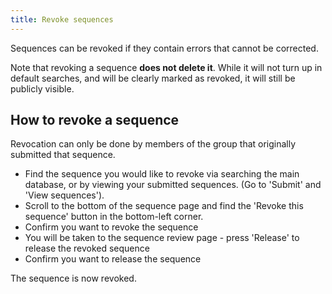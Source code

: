 ```yaml
---
title: Revoke sequences
---
```


Sequences can be revoked if they contain errors that cannot be corrected.

Note that revoking a sequence **does not delete it**. While it will not turn up in default searches, and will be clearly marked as revoked, it will still be publicly visible.

## How to revoke a sequence

Revocation can only be done by members of the group that originally submitted that sequence.

- Find the sequence you would like to revoke via searching the main database, or by viewing your submitted sequences.
  (Go to 'Submit' and 'View sequences').
- Scroll to the bottom of the sequence page and find the 'Revoke this sequence' button in the bottom-left corner.
- Confirm you want to revoke the sequence
- You will be taken to the sequence review page - press 'Release' to release the revoked sequence
- Confirm you want to release the sequence

The sequence is now revoked.
